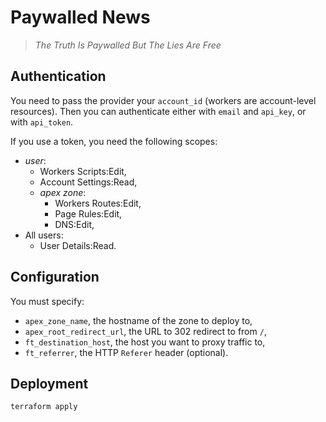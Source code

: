 # Paywalled News

> _The Truth Is Paywalled But The Lies Are Free_

## Authentication

You need to pass the provider your `account_id` (workers are account-level resources).
Then you can authenticate either with `email` and `api_key`, or with `api_token`.

If you use a token, you need the following scopes:
* _user_:
    * Workers Scripts:Edit,
    * Account Settings:Read,
    * _apex zone_:
        * Workers Routes:Edit,
        * Page Rules:Edit,
        * DNS:Edit,
* All users:
    * User Details:Read.

## Configuration

You must specify:

* `apex_zone_name`, the hostname of the zone to deploy to,
* `apex_root_redirect_url`, the URL to 302 redirect to from `/`,
* `ft_destination_host`, the host you want to proxy traffic to,
* `ft_referrer`, the HTTP `Referer` header (optional).

## Deployment

```bash
terraform apply
```
